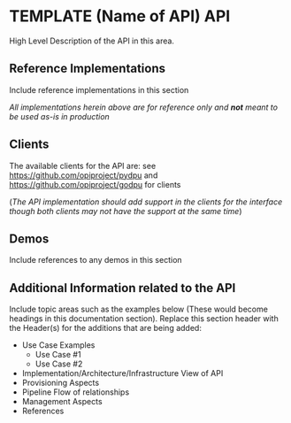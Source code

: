 # TEMPLATE (Name of API) API

High Level Description of the API in this area.

## Reference Implementations

Include reference implementations in this section

_All implementations herein above are for reference only and __not__ meant to be used as-is in production_

## Clients

The available clients for the API are:
see <https://github.com/opiproject/pydpu> and <https://github.com/opiproject/godpu> for clients

(_The API implementation should add support in the clients for the interface though both clients may not have the support at the same time_)

## Demos

Include references to any demos in this section

## Additional Information related to the API

Include topic areas such as the examples below (These would become headings in this documentation section).  Replace this section header with the Header(s) for the additions that are being added:

- Use Case Examples
  - Use Case #1
  - Use Case #2
- Implementation/Architecture/Infrastructure View of API
- Provisioning Aspects
- Pipeline Flow of relationships
- Management Aspects
- References
